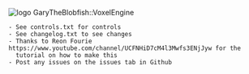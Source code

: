 ![logo](https://user-images.githubusercontent.com/83780368/118407599-5fd49f00-b679-11eb-9600-5bbeffdccca8.png)
GaryTheBlobfish::VoxelEngine

	- See controls.txt for controls
	- See changelog.txt to see changes
	- Thanks to Reon Fourie https://www.youtube.com/channel/UCFNHiD7cM4l3Mwfs3ENjJyw for the 
	  tutorial on how to make this
	- Post any issues on the issues tab in Github
